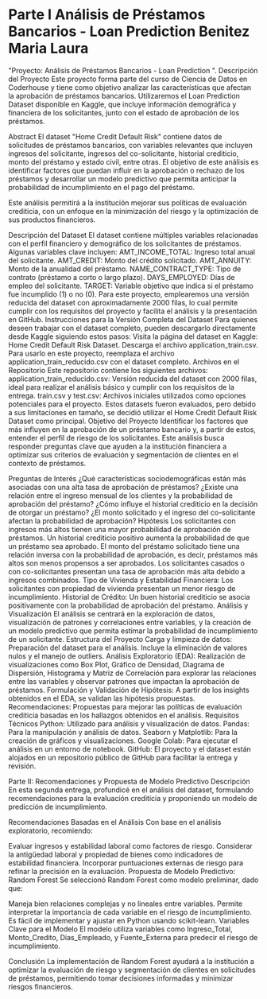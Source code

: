 # Parte I Análisis de Préstamos Bancarios - Loan Prediction Benitez  Maria Laura
"Proyecto: Análisis de Préstamos Bancarios - Loan Prediction ".
Descripción del Proyecto
Este proyecto forma parte del curso de Ciencia de Datos en Coderhouse y tiene como objetivo analizar las características que afectan la aprobación de préstamos bancarios. Utilizaremos el Loan Prediction Dataset disponible en Kaggle, que incluye información demográfica y financiera de los solicitantes, junto con el estado de aprobación de los préstamos.

Abstract
El dataset  "Home Credit Default Risk" contiene datos de solicitudes de préstamos bancarios, con variables relevantes que incluyen ingresos del solicitante, ingresos del co-solicitante, historial crediticio, monto del préstamo y estado civil, entre otras. El objetivo de este análisis es identificar factores que puedan influir en la aprobación o rechazo de los préstamos y desarrollar un modelo predictivo que permita anticipar la probabilidad de incumplimiento en el pago del préstamo.

Este análisis permitirá a la institución mejorar sus políticas de evaluación crediticia, con un enfoque en la minimización del riesgo y la optimización de sus productos financieros.

Descripción del Dataset
El dataset contiene múltiples variables relacionadas con el perfil financiero y demográfico de los solicitantes de préstamos. Algunas variables clave incluyen:
AMT_INCOME_TOTAL: Ingreso total anual del solicitante.
AMT_CREDIT: Monto del crédito solicitado.
AMT_ANNUITY: Monto de la anualidad del préstamo.
NAME_CONTRACT_TYPE: Tipo de contrato (préstamo a corto o largo plazo).
DAYS_EMPLOYED: Días de empleo del solicitante.
TARGET: Variable objetivo que indica si el préstamo fue incumplido (1) o no (0).
Para este proyecto, emplearemos una versión reducida del dataset con aproximadamente 2000 filas, lo cual permite cumplir con los requisitos del proyecto y facilita el análisis y la presentación en GitHub.
Instrucciones para la Versión Completa del Dataset
Para quienes deseen trabajar con el dataset completo, pueden descargarlo directamente desde Kaggle siguiendo estos pasos:
Visita la página del dataset en Kaggle: Home Credit Default Risk Dataset.
Descarga el archivo application_train.csv.
Para usarlo en este proyecto, reemplaza el archivo application_train_reducido.csv con el dataset completo.
Archivos en el Repositorio
Este repositorio contiene los siguientes archivos:
application_train_reducido.csv: Versión reducida del dataset con 2000 filas, ideal para realizar el análisis básico y cumplir con los requisitos de la entrega.
train.csv y test.csv: Archivos iniciales utilizados como opciones potenciales para el proyecto. Estos datasets fueron evaluados, pero debido a sus limitaciones en tamaño, se decidió utilizar el Home Credit Default Risk Dataset como principal.
Objetivo del Proyecto
Identificar los factores que más influyen en la aprobación de un préstamo bancario y, a partir de estos, entender el perfil de riesgo de los solicitantes. Este análisis busca responder preguntas clave que ayuden a la institución financiera a optimizar sus criterios de evaluación y segmentación de clientes en el contexto de préstamos.

Preguntas de Interés
¿Qué características sociodemográficas están más asociadas con una alta tasa de aprobación de préstamos?
¿Existe una relación entre el ingreso mensual de los clientes y la probabilidad de aprobación del préstamo?
¿Cómo influye el historial crediticio en la decisión de otorgar un préstamo?
¿El monto solicitado y el ingreso del co-solicitante afectan la probabilidad de aprobación?
Hipótesis
Los solicitantes con ingresos más altos tienen una mayor probabilidad de aprobación de préstamos.
Un historial crediticio positivo aumenta la probabilidad de que un préstamo sea aprobado.
El monto del préstamo solicitado tiene una relación inversa con la probabilidad de aprobación, es decir, préstamos más altos son menos propensos a ser aprobados.
Los solicitantes casados o con co-solicitantes presentan una tasa de aprobación más alta debido a ingresos combinados.
Tipo de Vivienda y Estabilidad Financiera: Los solicitantes con propiedad de vivienda presentan un menor riesgo de incumplimiento.
Historial de Crédito: Un buen historial crediticio se asocia positivamente con la probabilidad de aprobación del préstamo.
Análisis y Visualización
El análisis se centrará en la exploración de datos, visualización de patrones y correlaciones entre variables, y la creación de un modelo predictivo que permita estimar la probabilidad de incumplimiento de un solicitante.
Estructura del Proyecto
Carga y limpieza de datos: Preparación del dataset para el análisis. Incluye la eliminación de valores nulos y el manejo de outliers.
Análisis Exploratorio (EDA): Realización de visualizaciones como Box Plot, Gráfico de Densidad, Diagrama de Dispersión, Histograma y Matriz de Correlación para explorar las relaciones entre las variables y observar patrones que impactan la aprobación de préstamos.
Formulación y Validación de Hipótesis: A partir de los insights obtenidos en el EDA, se validan las hipótesis propuestas.
Recomendaciones: Propuestas para mejorar las políticas de evaluación crediticia basadas en los hallazgos obtenidos en el análisis.
Requisitos Técnicos
Python: Utilizado para análisis y visualización de datos.
Pandas: Para la manipulación y análisis de datos.
Seaborn y Matplotlib: Para la creación de gráficos y visualizaciones.
Google Colab: Para ejecutar el análisis en un entorno de notebook.
GitHub: El proyecto y el dataset están alojados en un repositorio público de GitHub para facilitar la entrega y revisión.

Parte II: Recomendaciones y Propuesta de Modelo Predictivo
Descripción
En esta segunda entrega, profundicé en el análisis del dataset, formulando recomendaciones para la evaluación crediticia y proponiendo un modelo de predicción de incumplimiento.

Recomendaciones Basadas en el Análisis
Con base en el análisis exploratorio, recomiendo:

Evaluar ingresos y estabilidad laboral como factores de riesgo.
Considerar la antigüedad laboral y propiedad de bienes como indicadores de estabilidad financiera.
Incorporar puntuaciones externas de riesgo para refinar la precisión en la evaluación.
Propuesta de Modelo Predictivo: Random Forest
Se seleccionó Random Forest como modelo preliminar, dado que:

Maneja bien relaciones complejas y no lineales entre variables.
Permite interpretar la importancia de cada variable en el riesgo de incumplimiento.
Es fácil de implementar y ajustar en Python usando scikit-learn.
Variables Clave para el Modelo
El modelo utiliza variables como Ingreso_Total, Monto_Credito, Dias_Empleado, y Fuente_Externa para predecir el riesgo de incumplimiento.

Conclusión
La implementación de Random Forest ayudará a la institución a optimizar la evaluación de riesgo y segmentación de clientes en solicitudes de préstamos, permitiendo tomar decisiones informadas y minimizar riesgos financieros.

